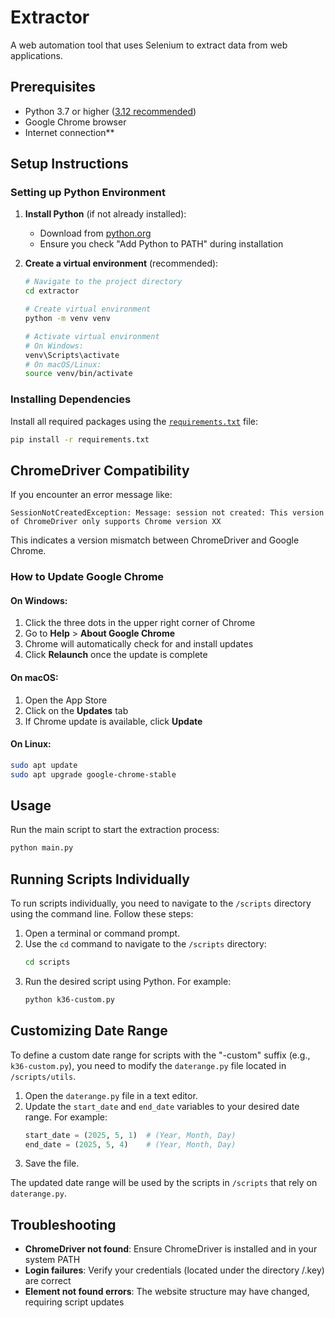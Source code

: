 # Extractor

A web automation tool that uses Selenium to extract data from web applications.

## Prerequisites

- Python 3.7 or higher ([3.12 recommended](https://www.python.org/downloads/release/python-31210/))
- Google Chrome browser
- Internet connection**

## Setup Instructions

### Setting up Python Environment

1. **Install Python** (if not already installed):
   - Download from [python.org](https://www.python.org/downloads/)
   - Ensure you check "Add Python to PATH" during installation

2. **Create a virtual environment** (recommended):
   ```bash
   # Navigate to the project directory
   cd extractor
   
   # Create virtual environment
   python -m venv venv
   
   # Activate virtual environment
   # On Windows:
   venv\Scripts\activate
   # On macOS/Linux:
   source venv/bin/activate
   ```

### Installing Dependencies

Install all required packages using the [`requirements.txt`](requirements.txt) file:

```bash
pip install -r requirements.txt
```

## ChromeDriver Compatibility

If you encounter an error message like:
```
SessionNotCreatedException: Message: session not created: This version of ChromeDriver only supports Chrome version XX
```

This indicates a version mismatch between ChromeDriver and Google Chrome.

### How to Update Google Chrome

#### On Windows:
1. Click the three dots in the upper right corner of Chrome
2. Go to **Help** > **About Google Chrome**
3. Chrome will automatically check for and install updates
4. Click **Relaunch** once the update is complete

#### On macOS:
1. Open the App Store
2. Click on the **Updates** tab
3. If Chrome update is available, click **Update**

#### On Linux:
```bash
sudo apt update
sudo apt upgrade google-chrome-stable
```

## Usage

Run the main script to start the extraction process:

```bash
python main.py
```

## Running Scripts Individually

To run scripts individually, you need to navigate to the `/scripts` directory using the command line. Follow these steps:

1. Open a terminal or command prompt.
2. Use the `cd` command to navigate to the `/scripts` directory:
   ```bash
   cd scripts
   ```
3. Run the desired script using Python. For example:
   ```bash
   python k36-custom.py
   ```

## Customizing Date Range

To define a custom date range for scripts with the "-custom" suffix (e.g., `k36-custom.py`), you need to modify the `daterange.py` file located in `/scripts/utils`.

1. Open the `daterange.py` file in a text editor.
2. Update the `start_date` and `end_date` variables to your desired date range. For example:
   ```python
   start_date = (2025, 5, 1)  # (Year, Month, Day)
   end_date = (2025, 5, 4)    # (Year, Month, Day)
   ```
3. Save the file.

The updated date range will be used by the scripts in `/scripts` that rely on `daterange.py`.

## Troubleshooting

- **ChromeDriver not found**: Ensure ChromeDriver is installed and in your system PATH
- **Login failures**: Verify your credentials (located under the directory /.key) are correct
- **Element not found errors**: The website structure may have changed, requiring script updates
